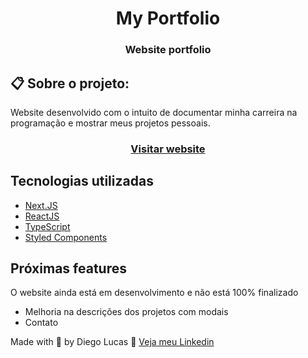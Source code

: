 <h1 align="center">My Portfolio</h1>

<h3 align="center">Website portfolio</h3>

## 📋 Sobre o projeto:

Website desenvolvido com o intuito de documentar minha carreira na programação e mostrar meus projetos pessoais.

<h3 align="center">
  <a align="center" href="https://diegolucas.vercel.app/">Visitar website</a>
</h3>

## Tecnologias utilizadas

- [Next.JS](https://nextjs.org/)
- [ReactJS](https://reactjs.org/)
- [TypeScript](https://www.typescriptlang.org/)
- [Styled Components](https://styled-components.com/)

## Próximas features

O website ainda está em desenvolvimento e não está 100% finalizado

- Melhoria na descrições dos projetos com modais
- Contato

Made with 💜 by Diego Lucas 👋 [Veja meu Linkedin](https://www.linkedin.com/in/diego-lucas-293682181/)
